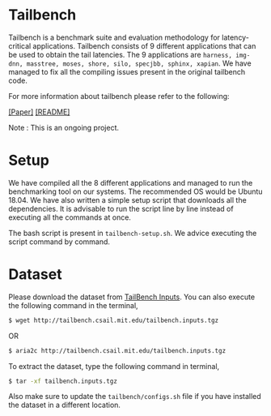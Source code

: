 # Tailbench

Tailbench is a benchmark suite and evaluation methodology for latency-critical applications. Tailbench consists of 9 different applications that can be used to obtain the tail latencies. The 9 applications are `harness, img-dnn, masstree, moses, shore, silo, specjbb, sphinx, xapian`. We have managed to fix all the compiling issues present in the original tailbench code. 

For more information about tailbench please refer to the following:

[[Paper]](http://people.csail.mit.edu/sanchez/papers/2016.tailbench.iiswc.pdf)
[[README]](https://github.com/iVishalr/Tailbench/blob/main/tailbench/README)

Note : This is an ongoing project.

# Setup

We have compiled all the 8 different applications and managed to run the benchmarking tool on our systems. The recommended OS would be Ubuntu 18.04. We have also written a simple setup script that downloads all the dependencies. It is advisable to run the script line by line instead of executing all the commands at once. 

The bash script is present in `tailbench-setup.sh`. We advice executing the script command by command. 

# Dataset

Please download the dataset from [TailBench Inputs](http://tailbench.csail.mit.edu/tailbench.inputs.tgz). You can also execute the following command in the terminal,

```bash
$ wget http://tailbench.csail.mit.edu/tailbench.inputs.tgz
```

OR 

```bash
$ aria2c http://tailbench.csail.mit.edu/tailbench.inputs.tgz
```

To extract the dataset, type the following command in terminal,

```bash
$ tar -xf tailbench.inputs.tgz
```

Also make sure to update the `tailbench/configs.sh` file if you have installed the dataset in a different location.
